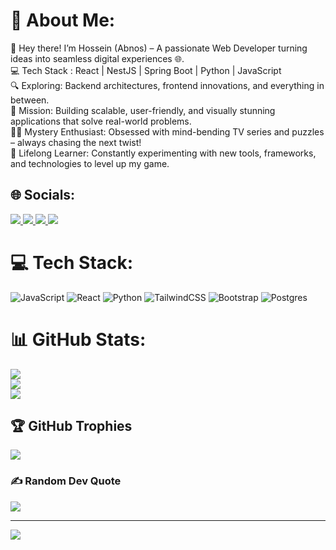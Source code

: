 # 💫 About Me:
👋 Hey there! I’m Hossein (Abnos) – A passionate Web Developer turning ideas into seamless digital experiences 🌐.  <br>💻 Tech Stack : React | NestJS | Spring Boot | Python | JavaScript  <br>🔍 Exploring: Backend architectures, frontend innovations, and everything in between.  <br>🎯 Mission: Building scalable, user-friendly, and visually stunning applications that solve real-world problems.<br>🕵️‍♂️ Mystery Enthusiast: Obsessed with mind-bending TV series and puzzles – always chasing the next twist!  <br>🧠 Lifelong Learner: Constantly experimenting with new tools, frameworks, and technologies to level up my game.<br>


## 🌐 Socials:
<a href="https://instagram.com/hosseinn_heidary" target="_blank" rel="noopener noreferrer">
  <img src="https://img.shields.io/badge/Instagram-%23E4405F.svg?logo=Instagram&logoColor=white"/>
</a>
<a href="https://linkedin.com/in/hossein-heidary-00a928235" target="_blank" rel="noopener noreferrer">
  <img src="https://img.shields.io/badge/LinkedIn-%230077B5.svg?logo=linkedin&logoColor=white"/>
</a>
<a href="https://youtube.com/@pixel_phenomena" target="_blank" rel="noopener noreferrer">
  <img src="https://img.shields.io/badge/YouTube-%23FF0000.svg?logo=YouTube&logoColor=white"/>
</a>
<a href="mailto:abnos5525@gmail.com" target="_blank" rel="noopener noreferrer">
  <img src="https://img.shields.io/badge/Email-D14836?logo=gmail&logoColor=white"/>
</a>

# 💻 Tech Stack:
![JavaScript](https://img.shields.io/badge/javascript-%23323330.svg?style=for-the-badge&logo=javascript&logoColor=%23F7DF1E) 
![React](https://img.shields.io/badge/react-%2320232a.svg?style=for-the-badge&logo=react&logoColor=%2361DAFB) 
![Python](https://img.shields.io/badge/python-3670A0?style=for-the-badge&logo=python&logoColor=ffdd54) 
![TailwindCSS](https://img.shields.io/badge/tailwindcss-%2338B2AC.svg?style=for-the-badge&logo=tailwind-css&logoColor=white) 
![Bootstrap](https://img.shields.io/badge/bootstrap-%238511FA.svg?style=for-the-badge&logo=bootstrap&logoColor=white) 
![Postgres](https://img.shields.io/badge/postgres-%23316192.svg?style=for-the-badge&logo=postgresql&logoColor=white)

# 📊 GitHub Stats:
![](https://github-readme-stats.vercel.app/api?username=abnos5525&theme=radical&hide_border=false&include_all_commits=false&count_private=false)<br/>
![](https://nirzak-streak-stats.vercel.app/?user=abnos5525&theme=radical&hide_border=false)<br/>
![](https://github-readme-stats.vercel.app/api/top-langs/?username=abnos5525&theme=radical&hide_border=false&include_all_commits=false&count_private=false&layout=compact)

## 🏆 GitHub Trophies
![](https://github-profile-trophy.vercel.app/?username=abnos5525&theme=radical&no-frame=false&no-bg=false&margin-w=4)

### ✍️ Random Dev Quote
![](https://quotes-github-readme.vercel.app/api?type=horizontal&theme=radical)

---
<a href="https://visitcount.itsvg.in" target="_blank" rel="noopener noreferrer">
  <img src="https://visitcount.itsvg.in/api?id=abnos5525&icon=0&color=5"/>
</a>

<!-- Proudly created with GPRM ( https://gprm.itsvg.in ) -->
